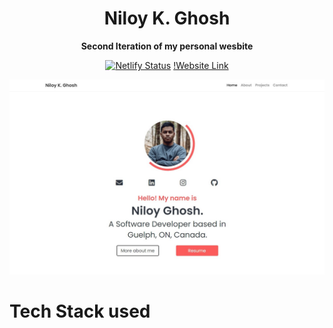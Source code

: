 <h1 align="center"> 
    Niloy K. Ghosh
</h1>
<div align="center"><strong>Second Iteration of my personal wesbite</strong>

[![Netlify Status](https://api.netlify.com/api/v1/badges/4f335484-0689-4f72-9cc0-868613c33e0e/deploy-status)](https://app.netlify.com/sites/compassionate-jennings-68087f/deploys)
[!Website Link]([./img/demo.jpg](https://github.com/niloyKGhosh/personal-website-v2/blob/master/img/link.svg))
</div>

![Image Snapshot](https://github.com/niloyKGhosh/personal-website-v2/blob/master/img/demo.jpg)

# Tech Stack used
